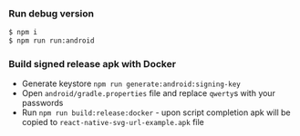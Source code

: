 ### Run debug version
```bash
$ npm i
$ npm run run:android
```

### Build signed release apk with Docker
- Generate keystore `npm run generate:android:signing-key`
- Open `android/gradle.properties` file and replace `qwerty`s with your passwords
- Run `npm run build:release:docker` - upon script completion apk will be copied to `react-native-svg-url-example.apk` file
